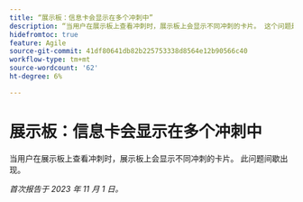 ```yaml
---
title: “展示板：信息卡会显示在多个冲刺中”
description: “当用户在展示板上查看冲刺时，展示板上会显示不同冲刺的卡片。 这个问题是间歇性的。”
hidefromtoc: true
feature: Agile
source-git-commit: 41df80641db82b225753338d8564e12b90566c40
workflow-type: tm+mt
source-wordcount: '62'
ht-degree: 6%

---
```



# 展示板：信息卡会显示在多个冲刺中

当用户在展示板上查看冲刺时，展示板上会显示不同冲刺的卡片。 此问题间歇出现。

_首次报告于 2023 年 11 月 1 日。_

